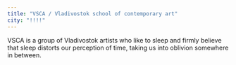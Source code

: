 ```yaml
---
title: "VSCA / Vladivostok school of contemporary art"
city: "!!!!"
---
```


VSCA is a group of Vladivostok artists who like to sleep and firmly believe that sleep distorts our perception of time, taking us into oblivion somewhere in between.
